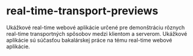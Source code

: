 real-time-transport-previews
============================

Ukážkové real-time webové aplikácie určené pre demonštráciu rôznych real-time transportných spôsobov medzi klientom a serverom. Ukážkové aplikácie sú súčasťou bakalárskej práce na tému real-time webové aplikácie.